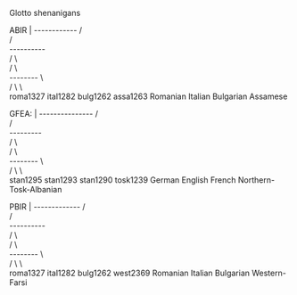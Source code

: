 Glotto shenanigans

ABIR
                     |
               ------------
              /            \
             /              \
         ----------          \
        /          \          \
       /            \          \
    --------         \          \
   /        \         \          \
roma1327 ital1282  bulg1262  assa1263
Romanian  Italian  Bulgarian Assamese

GFEA:
                       |
               ---------------
              /               \
             /                 \
         ---------              \
        /         \              \
       /           \              \
    --------        \              \
   /        \        \              \
stan1295 stan1293 stan1290       tosk1239
 German   English  French  Northern-Tosk-Albanian



PBIR
                     |
               -------------
              /             \
             /               \
         ----------           \
        /          \           \
       /            \           \
    --------         \           \
   /        \         \           \
roma1327 ital1282  bulg1262    west2369
Romanian  Italian  Bulgarian Western-Farsi
